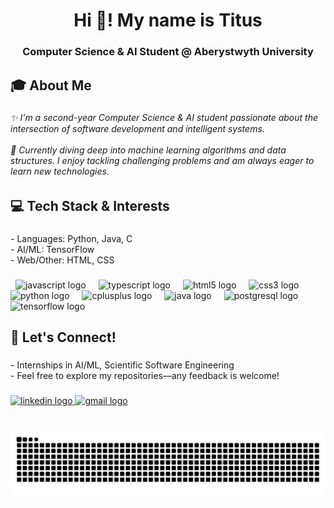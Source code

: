 <h1 align="center">Hi 👋! My name is Titus</h1>

###

<h3 align="center">Computer Science & AI Student @ Aberystwyth University</h3>

###

<h2 align="left">🎓 About Me</h2>

###

<h6 align="left">✨ I'm a second-year Computer Science & AI student passionate about the intersection of software development and intelligent systems.<br><br>🚀  Currently diving deep into machine learning algorithms and data structures. I enjoy tackling challenging problems and am always eager to learn new technologies.</h6>

###

<h2 align="left">💻 Tech Stack & Interests</h2>

###

<p align="left">- Languages: Python, Java, C<br>- AI/ML: TensorFlow<br>- Web/Other: HTML, CSS</p>

###
<div align="left">
  <img src="https://cdn.jsdelivr.net/gh/devicons/devicon/icons/javascript/javascript-original.svg" height="30" alt="javascript logo" /> <img width="12" /> <img src="https://cdn.jsdelivr.net/gh/devicons/devicon/icons/typescript/typescript-original.svg" height="30" alt="typescript logo" /> <img width="12" /> <img src="https://cdn.jsdelivr.net/gh/devicons/devicon/icons/html5/html5-original.svg" height="30" alt="html5 logo" /> <img width="12" /> <img src="https://cdn.jsdelivr.net/gh/devicons/devicon/icons/css3/css3-original.svg" height="30" alt="css3 logo" /> <img width="12" /> <img src="https://cdn.jsdelivr.net/gh/devicons/devicon/icons/python/python-original.svg" height="30" alt="python logo" /> <img width="12" /> <img src="https://skillicons.dev/icons?i=cpp" height="30" alt="cplusplus logo" /> <img width="12" /> <img src="https://skillicons.dev/icons?i=java" height="30" alt="java logo" /> <img width="12" /> <img src="https://cdn.jsdelivr.net/gh/devicons/devicon/icons/postgresql/postgresql-original.svg" height="30" alt="postgresql logo" /> <img width="12" /> <img src="https://cdn.jsdelivr.net/gh/devicons/devicon/icons/tensorflow/tensorflow-original.svg" height="30" alt="tensorflow logo" />
</div>


<h2 align="left">🌱 Let's Connect!</h2>

###

<p align="left">- Internships in AI/ML, Scientific Software Engineering<br>- Feel free to explore my repositories—any feedback is welcome!</p>

###

<div align="left">
  <a href="www.linkedin.com/in/titus-v-mathew" target="_blank">
    <img src="https://img.shields.io/static/v1?message=LinkedIn&logo=linkedin&label=&color=0077B5&logoColor=white&labelColor=&style=for-the-badge" height="35" alt="linkedin logo"  />
  </a>
  <a href="mathew.v.titus@gmail.com" target="_blank">
    <img src="https://img.shields.io/static/v1?message=Gmail&logo=gmail&label=&color=D14836&logoColor=white&labelColor=&style=for-the-badge" height="35" alt="gmail logo"  />
  </a>
</div>

###

<br clear="both">

<img src="https://raw.githubusercontent.com/tim18-png/tim18-png/output/snake.svg" alt="Snake animation" />

###
